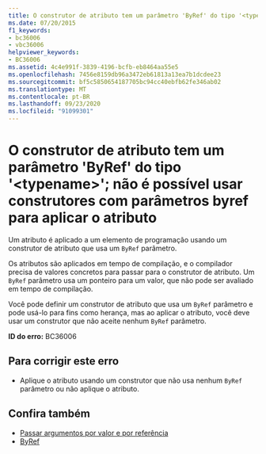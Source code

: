 ```yaml
---
title: O construtor de atributo tem um parâmetro 'ByRef' do tipo '<typename>'; não é possível usar construtores com parâmetros byref para aplicar o atributo
ms.date: 07/20/2015
f1_keywords:
- bc36006
- vbc36006
helpviewer_keywords:
- BC36006
ms.assetid: 4c4e991f-3839-4196-bcfb-eb8464aa55e5
ms.openlocfilehash: 7456e8159db96a3472eb61813a13ea7b1dcdee23
ms.sourcegitcommit: bf5c5850654187705bc94cc40ebfb62fe346ab02
ms.translationtype: MT
ms.contentlocale: pt-BR
ms.lasthandoff: 09/23/2020
ms.locfileid: "91099301"
---
```

# <a name="attribute-constructor-has-a-byref-parameter-of-type-typename-cannot-use-constructors-with-byref-parameters-to-apply-the-attribute"></a>O construtor de atributo tem um parâmetro 'ByRef' do tipo '\<typename>'; não é possível usar construtores com parâmetros byref para aplicar o atributo

Um atributo é aplicado a um elemento de programação usando um construtor de atributo que usa um `ByRef` parâmetro.  
  
 Os atributos são aplicados em tempo de compilação, e o compilador precisa de valores concretos para passar para o construtor de atributo. Um `ByRef` parâmetro usa um ponteiro para um valor, que não pode ser avaliado em tempo de compilação.  
  
 Você pode definir um construtor de atributo que usa um `ByRef` parâmetro e pode usá-lo para fins como herança, mas ao aplicar o atributo, você deve usar um construtor que não aceite nenhum `ByRef` parâmetro.  
  
 **ID do erro:** BC36006  
  
## <a name="to-correct-this-error"></a>Para corrigir este erro  
  
- Aplique o atributo usando um construtor que não usa nenhum `ByRef` parâmetro ou não aplique o atributo.  
  
## <a name="see-also"></a>Confira também

- [Passar argumentos por valor e por referência](../programming-guide/language-features/procedures/passing-arguments-by-value-and-by-reference.md)
- [ByRef](../language-reference/modifiers/byref.md)
